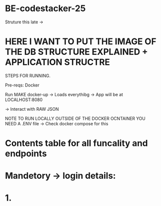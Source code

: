 # BE-codestacker-25

Struture this late -> 

# HERE I WANT TO PUT THE IMAGE OF THE DB STRUCTURE EXPLAINED  + APPLICATION STRUCTRE


STEPS FOR RUNNING.

Pre-reqs: Docker

Run MAKE docker-up -> Loads everythibg -> App will be at LOCALHOST:8080 

-> Interact with RAW JSON


NOTE TO RUN LOCALLY OUTSIDE OF THE DOCKER OCNTAINER YOU NEED A .ENV file -> Check  docker compose for this

# Contents table for all funcality and endpoints

# Mandetory -> login details: 



# 1. 

